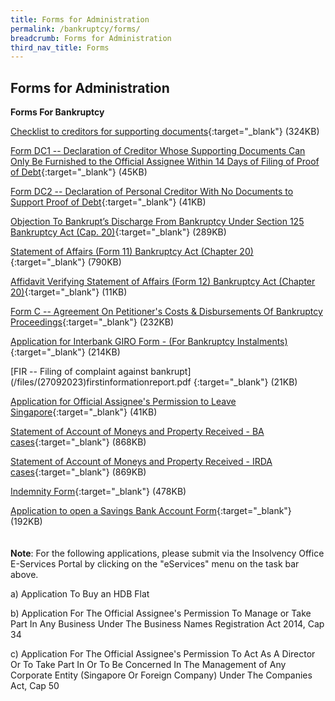 ```yaml
---
title: Forms for Administration
permalink: /bankruptcy/forms/
breadcrumb: Forms for Administration
third_nav_title: Forms
---
```

Forms for Administration
---

**Forms For Bankruptcy**

[Checklist to creditors for supporting documents](/files/ChecklisttoCreditorsforSupportingDocuments_revisedversion20062018.pdf){:target="_blank"} (324KB)

[Form DC1 -- Declaration of Creditor Whose Supporting Documents Can Only Be Furnished to the Official Assignee Within 14 Days of Filing of Proof of Debt](/files/FormDC1DRS.pdf){:target="_blank"} (45KB)

[Form DC2 -- Declaration of Personal Creditor With No Documents to Support Proof of Debt](/files/FormDC2DRS.pdf){:target="_blank"} (41KB)

[Objection To Bankrupt’s Discharge From Bankruptcy Under Section 125 Bankruptcy Act (Cap. 20)](/files/S125objectiontodischarge.pdf){:target="_blank"} (289KB) <br>

[Statement of Affairs (Form 11) Bankruptcy Act (Chapter 20)](/files/Form11-StatementofAffairs.pdf){:target="_blank"} (790KB)<br>

[Affidavit Verifying Statement of Affairs (Form 12) Bankruptcy Act (Chapter 20)](/files/Form12AffidavitVerifyingStatementofAffairs.pdf){:target="_blank"} (11KB)

[Form C -- Agreement On Petitioner's Costs &amp; Disbursements Of Bankruptcy Proceedings](/files/FormC_CAA25Jul17.pdf){:target="_blank"} (232KB)

[Application for Interbank GIRO Form - (For Bankruptcy Instalments)](/files/directdebitapplicationformapr2018(27092023).pdf){:target="_blank"} (214KB)

[FIR -- Filing of complaint against bankrupt](/files/(27092023)firstinformationreport.pdf {:target="_blank"} (21KB)

[Application for Official Assignee's Permission to Leave Singapore](/files/ApplicationforOfficialAssigneePermissiontoLeaveSingapore.pdf){:target="_blank"} (41KB)

[Statement of Account of Moneys and Property Received - BA cases](/files/smp-ba(7sep21)(27092023).pdf){:target="_blank"} (868KB)

[Statement of Account of Moneys and Property Received - IRDA cases](/files/smp-irda(7sep21)(27092023).pdf){:target="_blank"} (869KB)

[Indemnity Form](/files/IndemnityForm.pdf){:target="_blank"} (478KB)<br>

[Application to open a Savings Bank Account Form](/files/BankApplication.pdf){:target="_blank"} (192KB)<br>
<br><br>
**Note**: For the following applications, please submit via the Insolvency Office E-Services Portal by clicking on the "eServices" menu on the task bar above.

a) Application To Buy an HDB Flat

b) Application For The Official Assignee's Permission To Manage or Take Part In Any Business Under The Business Names Registration Act 2014, Cap 34

c) Application For The Official Assignee's Permission To Act As A Director Or To Take Part In Or To Be Concerned In The Management of Any Corporate Entity (Singapore Or Foreign Company) Under The Companies Act, Cap 50